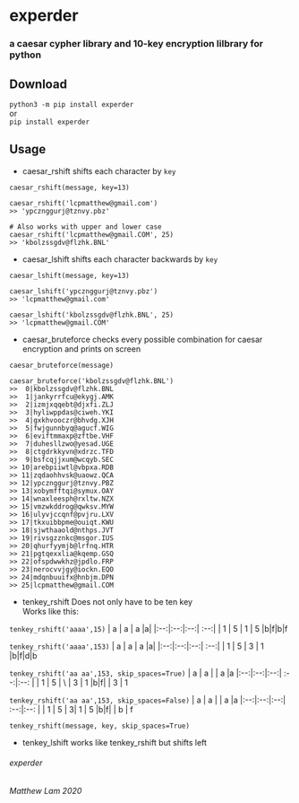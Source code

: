 # experder
### a caesar cypher library and 10-key encryption lilbrary for python

## Download
`python3 -m pip install experder`  
or   
`pip install experder`  

## Usage

- caesar_rshift
shifts each character by `key`
```python3
caesar_rshift(message, key=13)

caesar_rshift('lcpmatthew@gmail.com')
>> 'ypcznggurj@tznvy.pbz'

# Also works with upper and lower case
caesar_rshift('lcpmatthew@gmail.COM', 25)
>> 'kbolzssgdv@flzhk.BNL'
```

- caesar_lshift
shifts each character backwards by `key`
```python3
caesar_lshift(message, key=13)

caesar_lshift('ypcznggurj@tznvy.pbz')
>> 'lcpmatthew@gmail.com'

caesar_lshift('kbolzssgdv@flzhk.BNL', 25)    
>> 'lcpmatthew@gmail.COM'
```

- caesar_bruteforce
checks every possible combination for caesar encryption and prints on screen
```python3
caesar_bruteforce(message)

caesar_bruteforce('kbolzssgdv@flzhk.BNL')
>>  0|kbolzssgdv@flzhk.BNL
>>  1|jankyrrfcu@ekygj.AMK
>>  2|izmjxqqebt@djxfi.ZLJ
>>  3|hyliwppdas@ciweh.YKI
>>  4|gxkhvooczr@bhvdg.XJH
>>  5|fwjgunnbyq@agucf.WIG
>>  6|eviftmmaxp@zftbe.VHF
>>  7|duhesllzwo@yesad.UGE
>>  8|ctgdrkkyvn@xdrzc.TFD
>>  9|bsfcqjjxum@wcqyb.SEC
>> 10|arebpiiwtl@vbpxa.RDB
>> 11|zqdaohhvsk@uaowz.QCA
>> 12|ypcznggurj@tznvy.PBZ
>> 13|xobymfftqi@symux.OAY
>> 14|wnaxleesph@rxltw.NZX
>> 15|vmzwkddrog@qwksv.MYW
>> 16|ulyvjccqnf@pvjru.LXV
>> 17|tkxuibbpme@ouiqt.KWU
>> 18|sjwthaaold@nthps.JVT
>> 19|rivsgzznkc@msgor.IUS
>> 20|qhurfyymjb@lrfnq.HTR
>> 21|pgtqexxlia@kqemp.GSQ
>> 22|ofspdwwkhz@jpdlo.FRP
>> 23|nerocvvjgy@iockn.EQO
>> 24|mdqnbuuifx@hnbjm.DPN
>> 25|lcpmatthew@gmail.COM
```

- tenkey_rshift
Does not only have to be ten key  
Works like this:  

`tenkey_rshift('aaaa',15)`
| a | a | a |a|
|:--:|:--:|:--:|  :--:|
| 1 | 5 | 1 | 5
|b|f|b|f

`tenkey_rshift('aaaa',153)`
| a | a | a |a|
|:--:|:--:|:--:|  :--:|
| 1 | 5 | 3 | 1
|b|f|d|b

`tenkey_rshift('aa aa',153, skip_spaces=True)`
| a | a | | a |a
|:--:|:--:|:--:|  :--:|:--: |
| 1 | 5 | \ | 3 | 1
|b|f| | 3 | 1

`tenkey_rshift('aa aa',153, skip_spaces=False)`
| a | a | | a |a
|:--:|:--:|:--:|  :--:|:--: |
| 1 | 5 | 3| 1 | 5
|b|f|  | b | f

```python3
tenkey_rshift(message, key, skip_spaces=True)
```

- tenkey_lshift
works like tenkey_rshift but shifts left


###### experder
###### Matthew Lam 2020